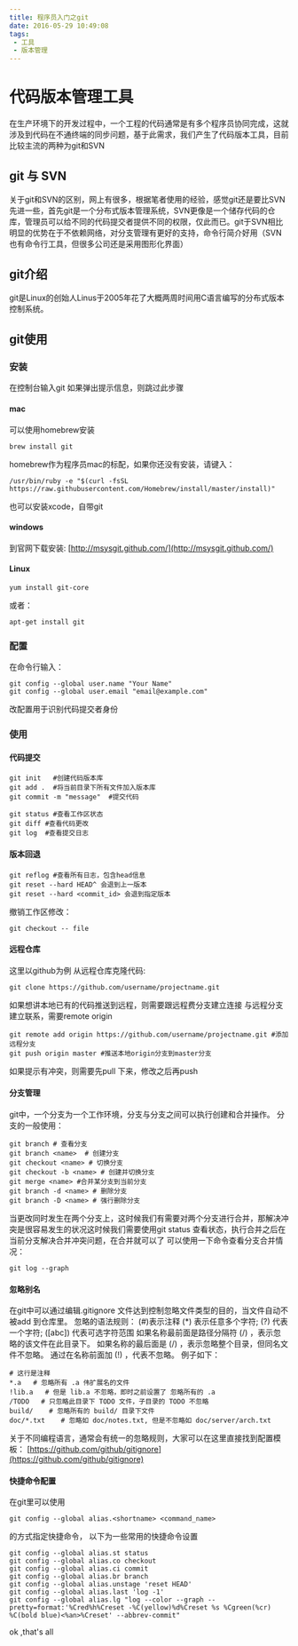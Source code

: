 ```yaml
---
title: 程序员入门之git
date: 2016-05-29 10:49:08
tags:
 - 工具
 - 版本管理
---
```

# 代码版本管理工具
在生产环境下的开发过程中，一个工程的代码通常是有多个程序员协同完成，这就涉及到代码在不通终端的同步问题，基于此需求，我们产生了代码版本工具，目前比较主流的两种为git和SVN
<!-- more -->
## git 与 SVN
关于git和SVN的区别，网上有很多，根据笔者使用的经验，感觉git还是要比SVN先进一些，首先git是一个分布式版本管理系统，SVN更像是一个储存代码的仓库，管理员可以给不同的代码提交者提供不同的权限，仅此而已。git于SVN相比明显的优势在于不依赖网络，对分支管理有更好的支持，命令行简介好用（SVN也有命令行工具，但很多公司还是采用图形化界面）

## git介绍
git是Linux的创始人Linus于2005年花了大概两周时间用C语言编写的分布式版本控制系统。

## git使用

### 安装
在控制台输入git 如果弹出提示信息，则跳过此步骤

#### mac

可以使用homebrew安装

```
brew install git
```

homebrew作为程序员mac的标配，如果你还没有安装，请键入：

```
/usr/bin/ruby -e "$(curl -fsSL https://raw.githubusercontent.com/Homebrew/install/master/install)"
```

也可以安装xcode，自带git

#### windows

到官网下载安装:
[http://msysgit.github.com/](http://msysgit.github.com/)

#### Linux

```
yum install git-core
```

或者：

```
apt-get install git
```

### 配置
在命令行输入：

```
git config --global user.name "Your Name"
git config --global user.email "email@example.com"
```

改配置用于识别代码提交者身份

### 使用
#### 代码提交

```
git init   #创建代码版本库
git add .  #将当前目录下所有文件加入版本库
git commit -m "message"  #提交代码
```

```
git status #查看工作区状态
git diff #查看代码更改
git log  #查看提交日志
```

#### 版本回退

```
git reflog #查看所有日志，包含head信息
git reset --hard HEAD^ 会退到上一版本
git reset --hard <commit_id> 会退到指定版本
```

撤销工作区修改：

```
git checkout -- file
```

#### 远程仓库
这里以github为例
从远程仓库克隆代码:

```
git clone https://github.com/username/projectname.git
```

如果想讲本地已有的代码推送到远程，则需要跟远程费分支建立连接
与远程分支建立联系，需要remote origin

```
git remote add origin https://github.com/username/projectname.git #添加远程分支
git push origin master #推送本地origin分支到master分支
```
如果提示有冲突，则需要先pull 下来，修改之后再push

#### 分支管理
git中，一个分支为一个工作环境，分支与分支之间可以执行创建和合并操作。
分支的一般使用：

```
git branch # 查看分支
git branch <name>  # 创建分支
git checkout <name> # 切换分支
git checkout -b <name> # 创建并切换分支
git merge <name> #合并某分支到当前分支
git branch -d <name> # 删除分支
git branch -D <name> # 强行删除分支
```

当更改同时发生在两个分支上，这时候我们有需要对两个分支进行合并，那解决冲突是很容易发生的状况这时候我们需要使用git status 查看状态，执行合并之后在当前分支解决合并冲突问题，在合并就可以了
可以使用一下命令查看分支合并情况：

```
git log --graph
```

#### 忽略别名
在git中可以通过编辑.gitignore 文件达到控制忽略文件类型的目的，当文件自动不被add 到仓库里。
忽略的语法规则：
(#)表示注释
(*)  表示任意多个字符;
(?) 代表一个字符;
 ([abc]) 代表可选字符范围
如果名称最前面是路径分隔符 (/) ，表示忽略的该文件在此目录下。
如果名称的最后面是 (/) ，表示忽略整个目录，但同名文件不忽略。
通过在名称前面加 (!) ，代表不忽略。
例子如下：

```
# 这行是注释
*.a   # 忽略所有 .a 伟扩展名的文件
!lib.a   # 但是 lib.a 不忽略，即时之前设置了	忽略所有的 .a
/TODO   # 只忽略此目录下 TODO 文件，子目录的 TODO 不忽略
build/    # 忽略所有的 build/ 目录下文件
doc/*.txt    # 忽略如 doc/notes.txt, 但是不忽略如 doc/server/arch.txt
```

关于不同编程语言，通常会有统一的忽略规则，大家可以在这里直接找到配置模板：
[https://github.com/github/gitignore](https://github.com/github/gitignore)
#### 快捷命令配置
在git里可以使用

```
git config --global alias.<shortname> <command_name>
```

的方式指定快捷命令，
以下为一些常用的快捷命令设置

```
git config --global alias.st status
git config --global alias.co checkout
git config --global alias.ci commit
git config --global alias.br branch
git config --global alias.unstage 'reset HEAD'
git config --global alias.last 'log -1'
git config --global alias.lg "log --color --graph --pretty=format:'%Cred%h%Creset -%C(yellow)%d%Creset %s %Cgreen(%cr) %C(bold blue)<%an>%Creset' --abbrev-commit"
```


ok ,that's all
